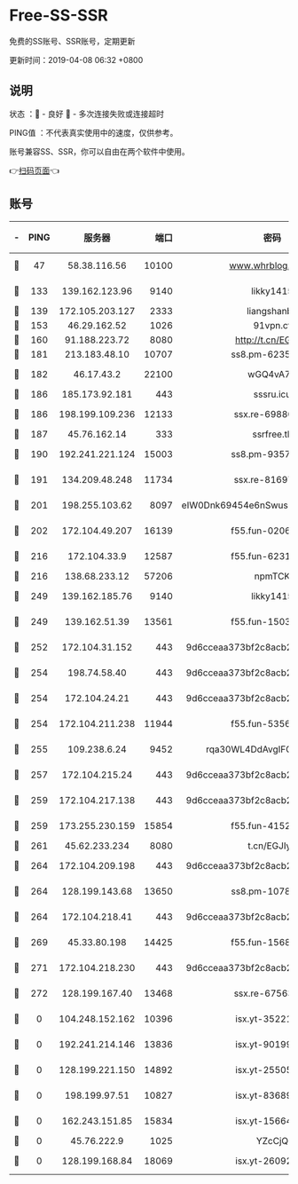 # Free-SS-SSR

免费的SS账号、SSR账号，定期更新

更新时间：2019-04-08 06:32 +0800

## 说明

状态     ：🙂 - 良好 🙁 - 多次连接失败或连接超时

PING值   ：不代表真实使用中的速度，仅供参考。

账号兼容SS、SSR，你可以自由在两个软件中使用。

👉[扫码页面](https://liesauer.github.io/Free-SS-SSR/)👈

## 账号

|-|PING|服务器|端口|密码|加密方式|区域|
|:----:|:----:|:-----:|-----:|:----:|:----:|:----:|
|🙂|47|58.38.116.56|10100|www.whrblog.online|aes-256-cfb|CN|
|🙂|133|139.162.123.96|9140|likky1415|aes-256-cfb|JP|
|🙂|139|172.105.203.127|2333|liangshanbo|chacha20|JP|
|🙂|153|46.29.162.52|1026|91vpn.cf|rc4-md5|RU|
|🙂|160|91.188.223.72|8080|http://t.cn/EGJIyrl|rc4-md5|RU|
|🙂|181|213.183.48.10|10707|ss8.pm-62353163|rc4-md5|RU|
|🙂|182|46.17.43.2|22100|wGQ4vA7D|aes-256-gcm|RU|
|🙂|186|185.173.92.181|443|sssru.icu|rc4-md5|RU|
|🙂|186|198.199.109.236|12133|ssx.re-69880169|aes-256-cfb|US|
|🙂|187|45.76.162.14|333|ssrfree.tk|rc4|SG|
|🙂|190|192.241.221.124|15003|ss8.pm-93570423|aes-256-cfb|US|
|🙂|191|134.209.48.248|11734|ssx.re-81697761|aes-256-cfb|US|
|🙂|201|198.255.103.62|8097|eIW0Dnk69454e6nSwuspv9DmS201tQ0D|aes-256-cfb|US|
|🙂|202|172.104.49.207|16139|f55.fun-02064603|aes-256-cfb|SG|
|🙂|216|172.104.33.9|12587|f55.fun-62319009|aes-256-cfb|SG|
|🙂|216|138.68.233.12|57206|npmTCK|rc4-md5|US|
|🙂|249|139.162.185.76|9140|likky1415|aes-256-cfb|DE|
|🙂|249|139.162.51.39|13561|f55.fun-15030529|aes-256-cfb|SG|
|🙂|252|172.104.31.152|443|9d6cceaa373bf2c8acb22e60b6a58be6|aes-256-cfb|US|
|🙂|254|198.74.58.40|443|9d6cceaa373bf2c8acb22e60b6a58be6|aes-256-cfb|US|
|🙂|254|172.104.24.21|443|9d6cceaa373bf2c8acb22e60b6a58be6|aes-256-cfb|US|
|🙂|254|172.104.211.238|11944|f55.fun-53560857|aes-256-cfb|US|
|🙂|255|109.238.6.24|9452|rqa30WL4DdAvgIFG6Fs3znzTa|aes-256-cfb|FR|
|🙂|257|172.104.215.24|443|9d6cceaa373bf2c8acb22e60b6a58be6|aes-256-cfb|US|
|🙂|259|172.104.217.138|443|9d6cceaa373bf2c8acb22e60b6a58be6|aes-256-cfb|US|
|🙂|259|173.255.230.159|15854|f55.fun-41521636|aes-256-cfb|US|
|🙂|261|45.62.233.234|8080|t.cn/EGJIyrl|rc4-md5|CA|
|🙂|264|172.104.209.198|443|9d6cceaa373bf2c8acb22e60b6a58be6|aes-256-cfb|US|
|🙂|264|128.199.143.68|13650|ss8.pm-10789087|aes-256-cfb|SG|
|🙂|264|172.104.218.41|443|9d6cceaa373bf2c8acb22e60b6a58be6|aes-256-cfb|US|
|🙂|269|45.33.80.198|14425|f55.fun-15681985|aes-256-cfb|US|
|🙂|271|172.104.218.230|443|9d6cceaa373bf2c8acb22e60b6a58be6|aes-256-cfb|US|
|🙂|272|128.199.167.40|13468|ssx.re-67563854|aes-256-cfb|SG|
|🙁|0|104.248.152.162|10396|isx.yt-35221606|aes-256-cfb|SG|
|🙁|0|192.241.214.146|13836|isx.yt-90199360|aes-256-cfb|US|
|🙁|0|128.199.221.150|14892|isx.yt-25505033|aes-256-cfb|SG|
|🙁|0|198.199.97.51|10827|isx.yt-83689469|aes-256-cfb|US|
|🙁|0|162.243.151.85|15834|isx.yt-15664779|aes-256-cfb|US|
|🙁|0|45.76.222.9|1025|YZcCjQ|rc4-md5|JP|
|🙁|0|128.199.168.84|18069|isx.yt-26092069|aes-256-cfb|SG|
